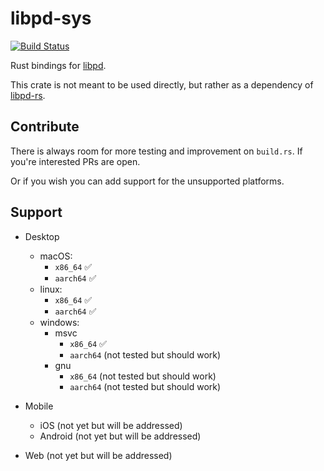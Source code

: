 # libpd-sys

[![Build Status](https://github.com/alisomay/libpd-sys/workflows/Build/badge.svg)](https://github.com/alisomay/libpd-sys/actions?query=workflow%3ABuild)

Rust bindings for [libpd](https://github.com/libpd/libpd).

This crate is not meant to be used directly, but rather as a dependency of [libpd-rs](https://github.com/alisomay/libpd-rs).

## Contribute

There is always room for more testing and improvement on `build.rs`. If you're interested PRs are open.

Or if you wish you can add support for the unsupported platforms.

## Support

- Desktop
  - macOS:
    - `x86_64` ✅
    - `aarch64` ✅
  - linux:
    - `x86_64` ✅
    - `aarch64` ✅
  - windows:
    - msvc
      - `x86_64` ✅
      - `aarch64` (not tested but should work)
    - gnu
      - `x86_64` (not tested but should work)
      - `aarch64` (not tested but should work)
- Mobile

  - iOS (not yet but will be addressed)
  - Android (not yet but will be addressed)

- Web (not yet but will be addressed)

